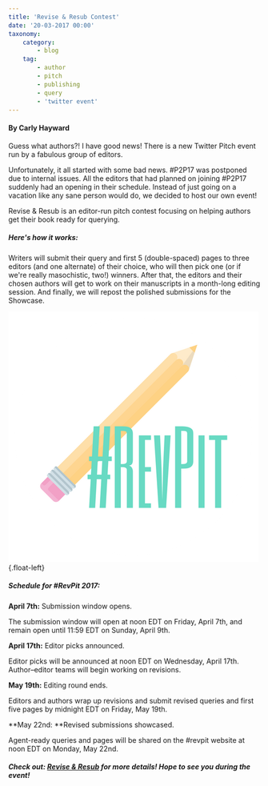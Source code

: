 ```yaml
---
title: 'Revise & Resub Contest'
date: '20-03-2017 00:00'
taxonomy:
    category:
        - blog
    tag:
        - author
        - pitch
        - publishing
        - query
        - 'twitter event'
---
```


#### By Carly Hayward

Guess what authors?! I have good news! There is a new Twitter Pitch event run by a fabulous group of editors.

Unfortunately, it all started with some bad news. #P2P17 was postponed due to internal issues. All the editors that had planned on joining #P2P17 suddenly had an opening in their schedule. Instead of just going on a vacation like any sane person would do, we decided to host our own event!

Revise & Resub is an editor-run pitch contest focusing on helping authors get their book ready for querying.

##### Here's how it works:

Writers will submit their query and first 5 (double-spaced) pages to three editors (and one alternate) of their choice, who will then pick one (or if we're really masochistic, two!) winners. After that, the editors and their chosen authors will get to work on their manuscripts in a month-long editing session. And finally, we will repost the polished submissions for the Showcase.

![](RevPit_hashtag_logo.png?cropResize=200,200){.float-left}

##### Schedule for #RevPit 2017:

**April 7th:** Submission window opens.

The submission window will open at noon EDT on Friday, April 7th, and remain open until 11:59 EDT on Sunday, April 9th.

**April 17th:** Editor picks announced.

Editor picks will be announced at noon EDT on Wednesday, April 17th. Author–editor teams will begin working on revisions.

**May 19th:** Editing round ends.

Editors and authors wrap up revisions and submit revised queries and first five pages by midnight EDT on Friday, May 19th.

**May 22nd: **Revised submissions showcased.

Agent-ready queries and pages will be shared on the #revpit website at noon EDT on Monday, May 22nd.

##### Check out: [Revise & Resub](http://reviseresub.com/?target=_blank) for more details! Hope to see you during the event!